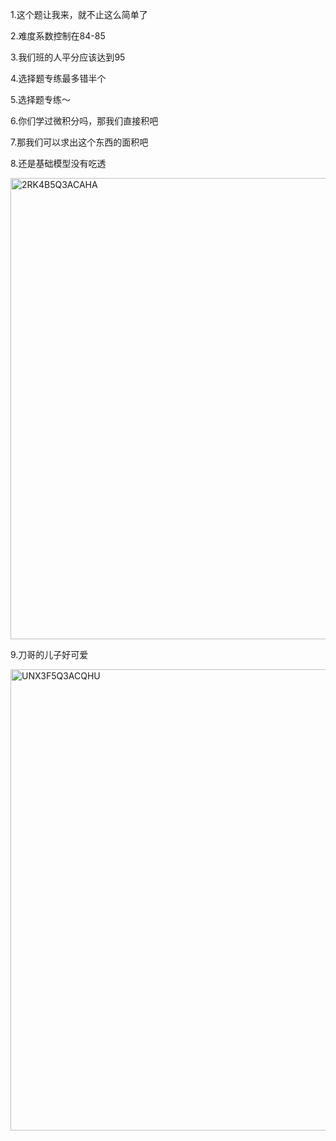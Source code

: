 <p class="MsoNormal"><span lang="EN-US">1.</span>这个题让我来，就不止这么简单了</p><p class="MsoNormal"><span lang="EN-US">2.</span>难度系数控制在<span lang="EN-US">84-85</span></p><p class="MsoNormal"><span lang="EN-US">3.</span>我们班的人平分应该达到<span lang="EN-US">95</span></p><p class="MsoNormal"><span lang="EN-US">4.</span>选择题专练最多错半个</p><p class="MsoNormal"><span lang="EN-US">5.</span>选择题专练～</p><p class="MsoNormal"><span lang="EN-US">6.</span>你们学过微积分吗，那我们直接积吧</p><p class="MsoNormal"><span lang="EN-US">7.</span>那我们可以求出这个东西的面积吧</p><p class="MsoNormal"><span lang="EN-US">8.</span>还是基础模型没有吃透</p><p class="MsoNormal"><span lang="EN-US" style="mso-no-proof:yes"><!--[if gte vml 1]><v:shape
 id="Picture_x0020_106" o:spid="_x0000_i1640" type="#_x0000_t75" alt="2RK4B5Q3ACAHA"
 style='width:415.15pt;height:553.5pt;visibility:visible;mso-wrap-style:square'>
 <v:imagedata src="汤逊湖北路1号回忆录.files/image196.jpg" o:title="2RK4B5Q3ACAHA"/>
</v:shape><![endif]-->
<?if !vml?><img alt="2RK4B5Q3ACAHA" border="0" height="738" src="汤逊湖北路1号回忆录.files/image197.jpg" v:shapes="Picture_x0020_106" width="554"/>
<?endif?>
</span></p><p class="MsoNormal"><span lang="EN-US">9.</span><span class="GramE">刀哥的</span>儿子好可爱</p><p class="MsoNormal"><span lang="EN-US" style="mso-no-proof:yes"><!--[if gte vml 1]><v:shape
 id="Picture_x0020_107" o:spid="_x0000_i1639" type="#_x0000_t75" alt="UNX3F5Q3ACQHU"
 style='width:415.15pt;height:553.5pt;visibility:visible;mso-wrap-style:square'>
 <v:imagedata src="汤逊湖北路1号回忆录.files/image198.jpg" o:title="UNX3F5Q3ACQHU"/>
</v:shape><![endif]-->
<?if !vml?><img alt="UNX3F5Q3ACQHU" border="0" height="738" src="汤逊湖北路1号回忆录.files/image199.jpg" v:shapes="Picture_x0020_107" width="554"/>
<?endif?>
</span></p>